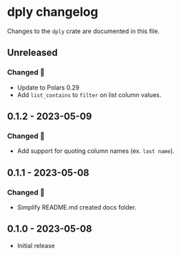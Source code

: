 # dply changelog
Changes to the `dply` crate are documented in this file.

## Unreleased
### Changed 🔧
* Update to Polars 0.29
* Add `list_contains` to `filter` on list column values.

## 0.1.2 - 2023-05-09
### Changed 🔧
* Add support for quoting column names (ex. `last name`).

## 0.1.1 - 2023-05-08
### Changed 🔧
* Simplify README.md created docs folder.

## 0.1.0 - 2023-05-08
* Initial release
